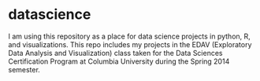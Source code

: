 datascience
===========
I am using this repository as a place for data science projects in python, R, and visualizations.
This repo includes my projects in the EDAV (Exploratory Data Analysis and Visualization) class taken for the Data Sciences Certification Program at Columbia University during the Spring 2014 semester.

